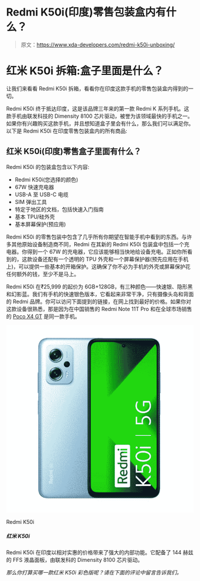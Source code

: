 # Redmi K50i(印度)零售包装盒内有什么？

> 原文：<https://www.xda-developers.com/redmi-k50i-unboxing/>

# 红米 K50i 拆箱:盒子里面是什么？

让我们来看看 Redmi K50i 拆箱，看看你在印度这款手机的零售包装盒内得到的一切。

Redmi K50i 终于抵达印度，这是该品牌三年来的第一款 Redmi K 系列手机。这款手机由联发科技的 Dimensity 8100 芯片驱动，被誉为该领域最快的手机之一。如果你有兴趣购买这款手机，并且想知道盒子里会有什么，那么我们可以满足你。以下是 Redmi K50i 在印度零售包装盒内的所有商品:

## 红米 K50i(印度)零售盒子里面有什么？

Redmi K50i 的包装盒包含以下内容:

*   Redmi K50i(您选择的颜色)
*   67W 快速充电器
*   USB-A 至 USB-C 电缆
*   SIM 弹出工具
*   特定于地区的文档，包括快速入门指南
*   基本 TPU/硅外壳
*   基本屏幕保护(预应用)

Redmi K50i 的零售包装中包含了几乎所有你期望在智能手机中看到的东西。与许多其他原始设备制造商不同，Redmi 在其新的 Redmi K50i 包装盒中包括一个充电器。你得到一个 67W 的充电器，它应该能够相当快地给设备充电。正如你所看到的，这款设备还配有一个透明的 TPU 外壳和一个屏幕保护器(预先应用在手机上)，可以提供一些基本的开箱保护。这确保了你不必为手机的外壳或屏幕保护花任何额外的钱，至少不是马上。

Redmi K50i 在₹25,999 的起价为 6GB+128GB，有三种颜色——快速银、隐形黑和幻影蓝。我们有手机的快速银色版本，它看起来非常干净，只有摄像头岛和背面的 Redmi 品牌。你可以访问下面提到的链接，在网上找到最好的价格。如果你对这款设备很熟悉，那是因为在中国销售的 Redmi Note 11T Pro 和在全球市场销售的 [Poco X4 GT](https://www.xda-developers.com/poco-x4-gt-poco-f4-global-launch/) 是同一款手机。

 <picture>![The Redmi K50i offers an incredible value for money with its stellar performance, a fast 144Hz LCD panel, and a long-lasting battery. Some other noteworthy features of the phone include a 3.5mm headphone jack and an IR blaster. You can check some other alternatives out there, but we think nothing comes close to matching the general performance of the Redmi K50i, at least in this price range.](img/0c2426aefeb252b69880a22bc9c8695e.png)</picture> 

Redmi K50i

##### 红米 K50i

Redmi K50i 在印度以相对实惠的价格带来了强大的内部功能。它配备了 144 赫兹的 FFS 液晶面板，由联发科的 Dimensity 8100 芯片驱动。

*那么你打算买哪一款红米 K50i 彩色版呢？请在下面的评论中留言告诉我们。*